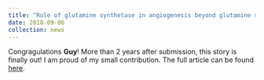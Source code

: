 ```yaml
---
title: "Role of glutamine synthetase in angiogenesis beyond glutamine synthesis: Article online!"
date: 2018-09-06
collection: news
---
```


Congragulations **Guy**!
More than 2 years after submission, this story is finally out! I am proud of my small contribution.
The full article can be found  <a href="https://www.nature.com/articles/s41586-018-0466-7#article-info"><u>here</u></a>.
<br>
<br>
